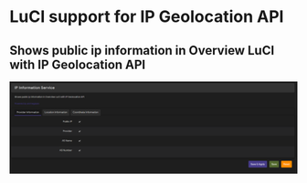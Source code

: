 # LuCI support for IP Geolocation API

## Shows public ip information in Overview LuCI with IP Geolocation API

<img alt="Preview" src="https://raw.githubusercontent.com/animegasan/mikwrt/main/preview/luci-app-ipinfo_luci.png"/>
